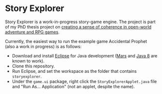 # Story Explorer
Story Explorer is a work-in-progress story-game engine. The project is part of my PhD thesis project on [creating a sense of coherence in open-world adventure and RPG games](http://gailcarmichael.com/research/projects/emergentstories).

Currently, the easiest way to run the example game Accidental Prophet (also a work in progress) is as follows:
* Download and install [Eclipse](http://www.eclipse.org/) for Java development ([Mars](https://www.eclipse.org/downloads/packages/eclipse-ide-java-developers/mars2) and [Java 8](http://www.oracle.com/technetwork/java/javase/downloads/jdk8-downloads-2133151.html) are known to work).
* Clone this repository.
* Run Eclipse, and set the workspace as the folder that contains `storyexplorer`.
* Under the `game.ui` package, right click the `StoryExplorerApplet.java` file and "Run As... Application" (not an applet, despite the name).

